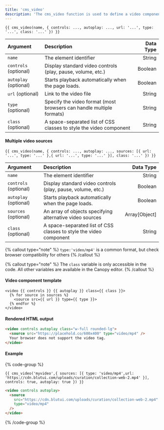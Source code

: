 ```yaml
---
title: 'cms_video'
description: 'The cms_video function is used to define a video component which can be edited on the Canopy editor.'
---
```


```canvas {% process=false %}
{{ cms_video(name, { controls: ..., autoplay: ..., url: '...', type: '...', class: '...' }) }}
```

| Argument              | Description                                                          | Data Type |
| :-------------------- | :------------------------------------------------------------------- | --------: |
| `name`                | The element identifier                                               |    String |
| `controls` (optional) | Display standard video controls (play, pause, volume, etc.)          |   Boolean |
| `autoplay` (optional) | Starts playback automatically when the page loads.                   |   Boolean |
| `url` (optional)      | Link to the video file                                               |    String |
| `type` (optional)     | Specify the video format (most browsers can handle multiple formats) |    String |
| `class` (optional)    | A space-separated list of CSS classes to style the video component   |    String |

#### Multiple video sources

```canvas {% process=false %}
{{ cms_video(name, { controls: ..., autoplay: ..., sources: [{ url: '...', type: '...' },{ url: '...', type: '...' }], class: '...' }) }}
```

| Argument              | Description                                                        |     Data Type |
| :-------------------- | :----------------------------------------------------------------- | ------------: |
| `name`                | The element identifier                                             |        String |
| `controls` (optional) | Display standard video controls (play, pause, volume, etc.)        |       Boolean |
| `autoplay` (optional) | Starts playback automatically when the page loads.                 |       Boolean |
| `sources` (optional)  | An array of objects specifying alternative video sources           | Array[Object] |
| `class` (optional)    | A space-separated list of CSS classes to style the video component |        String |

{% callout type="note" %}
`type:'video/mp4'` is a common format, but check browser compatibility for others
{% /callout %}

{% callout type="note" %}
The `class` variable is only accessible in the code. All other variables are available in the Canopy editor.
{% /callout %}

#### Video component template

```canvas {% process=false %}
<video {{ controls }} {{ autoplay }} class={{ class }}>
  {% for source in sources %}
    <source src={{ url }} type={{ type }}>
  {% endfor %}
</video>
```

#### Rendered HTML output

```html {% process=false %}
<video controls autoplay class="w-full rounded-lg">
  <source src="https://placehold.co/600x400" type="video/mp4" />
  Your browser does not support the video tag.
</video>
```

#### Example

{% code-group %}

```canvas {% process=false filename="index.html" %}
{{ cms_video('myvideo',{ sources: [{ type: 'video/mp4',url: 'https://cdn.blutui.com/uploads/curation/collection-web-2.mp4' }], controls: true, autoplay: true }) }}
```

```html {% process=false filename="Output" %}
<video controls autoplay>
  <source
    src="https://cdn.blutui.com/uploads/curation/collection-web-2.mp4"
    type="video/mp4"
  />
</video>
```

{% /code-group %}
